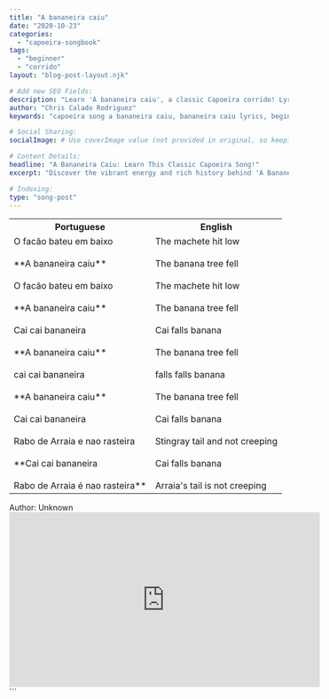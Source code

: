 ```yaml
---
title: "A bananeira caiu"
date: "2020-10-23"
categories:
  - "capoeira-songbook"
tags:
  - "beginner"
  - "corrido"
layout: "blog-post-layout.njk"

# Add new SEO Fields:
description: "Learn 'A bananeira caiu', a classic Capoeira corrido! Lyrics, meaning & beginner-friendly breakdown. Master this essential song today!"
author: "Chris Calado Rodriguez"
keywords: "capoeira song a bananeira caiu, bananeira caiu lyrics, beginner capoeira songs, easy capoeira corrido, capoeira song tutorial, capoeira song meaning, learn capoeira music, traditional capoeira songs"

# Social Sharing:
socialImage: # Use coverImage value (not provided in original, so keeping as a comment)

# Content Details:
headline: "A Bananeira Caiu: Learn This Classic Capoeira Song!"
excerpt: "Discover the vibrant energy and rich history behind 'A Bananeira Caiu', a foundational Capoeira song perfect for beginners looking to deepen their understanding of Capoeira music and tradition."

# Indexing:
type: "song-post"
---
```



<table class="capoeira-table">
    <tr class="header-row">
        <th>Portuguese</th>
        <th>English</th>
    </tr>
    <tr>
        <td>O facão bateu em baixo<br><br>**A bananeira caiu**<br><br>O facão bateu em baixo<br><br>**A bananeira caiu**<br><br>Cai cai bananeira<br><br>**A bananeira caiu**<br><br>cai cai bananeira<br><br>**A bananeira caiu**<br><br>Cai cai bananeira<br><br>Rabo de Arraia e nao rasteira<br><br>**Cai cai bananeira<br><br>Rabo de Arraia é nao rasteira**</td>
        <td>The machete hit low<br><br>The banana tree fell<br><br>The machete hit low<br><br>The banana tree fell<br><br>Cai falls banana<br><br>The banana tree fell<br><br>falls falls banana<br><br>The banana tree fell<br><br>Cai falls banana<br><br>Stingray tail and not creeping<br><br>Cai falls banana<br><br>Arraia's tail is not creeping</td>
    </tr>
</table>

<figcaption>
    Author: Unknown
</figcaption>

<iframe width="560" height="315" src="https://www.youtube.com/embed/Lb9Cb1Ta5RE" title="YouTube video player" frameborder="0" allow="accelerometer; autoplay; clipboard-write; encrypted-media; gyroscope; picture-in-picture" allowfullscreen></iframe>
```